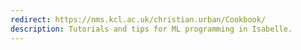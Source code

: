 ```yaml
---
redirect: https://nms.kcl.ac.uk/christian.urban/Cookbook/
description: Tutorials and tips for ML programming in Isabelle.
---
```

